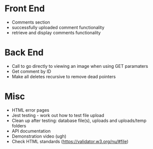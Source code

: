 # Front End

- Comments section
- successfully uploaded comment functionality
- retrieve and display comments functionality

# Back End

- Call to go directly to viewing an image when using GET paramaters
- Get comment by ID
- Make all deletes recursive to remove dead pointers

# Misc

- HTML error pages
- Jest testing - work out how to test file upload
- Clean up after testing: database file(s), uploads and uploads/temp folders
- API documentation
- Demonstration video (ugh)
- Check HTML standards (https://validator.w3.org/nu/#file)
